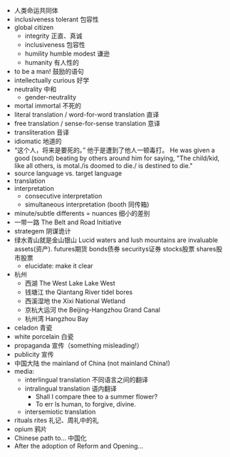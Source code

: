 - 人类命运共同体 
- inclusiveness tolerant 包容性
- global citizen
    - integrity 正直、真诚
    - inclusiveness 包容性
    - humility humble modest 谦逊
    - humanity 有人性的
- to be a man! 鼓励的语句
- intellectually curious 好学
- neutrality 中和
    - gender-neutrality
- mortal immortal 不死的
- literal translation / word-for-word translation 直译
- free translation / sense-for-sense translation 意译
- transliteration 音译
- idiomatic 地道的
- “这个人，将来是要死的。” 他于是遭到了他人一顿毒打。 He was given a good (sound) beating by others around him for saying, "The child/kid, like all others, is motal./is doomed to die./ is destined to die."
- source language vs. target language 
- translation
- interpretation
    - consecutive interpretation
    - simultaneous interpretation (booth 同传箱)
- minute/subtle differents = nuances 细小的差别
- 一带一路 The Belt and Road Initiative
- strategem 阴谋诡计
- 绿水青山就是金山银山 Lucid waters and lush mountains are invaluable assets(资产). futures期货 bonds债券 securitys证券 stocks股票 shares股市股票 
    - elucidate: make it clear
- 杭州
    - 西湖 The West Lake   Lake West
    - 钱塘江 the Qiantang River   tidel bores
    - 西溪湿地 the Xixi National Wetland
    - 京杭大运河 the Beijing-Hangzhou Grand Canal
    - 杭州湾 Hangzhou Bay
- celadon 青瓷
- white porcelain 白瓷
- propaganda 宣传（something misleading!）
- publicity 宣传
- 中国大陆 the mainland of China (not mainland China!)
- media:
    - interlingual translation 不同语言之间的翻译
    - intralingual translation 语内翻译
        - Shall I compare thee to a summer flower?
        - To err ls human, to forgive, divine.
    - intersemiotic translation 
- rituals rites 礼记、周礼中的礼
- opium 鸦片
- Chinese path to... 中国化
- After the adoption of Reform and Opening...